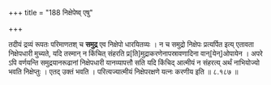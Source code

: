 +++
title = "188 निक्षेपेष्व् एषु"

+++

तदीयं द्रव्यं रूपतः परिमाणतश् च **समुद्र** एव निक्षेपो धारयितव्यः । न च समुद्रो निक्षेपः प्रत्यर्पित इत्य् एतावता निक्षेपधारी मुच्यते, यदि तस्मान् न किंचित् संहरति प्र[ति]मुद्राकरणेनापस्रावणादिना वान्[येन्]ओपायेन । अपरे ऽपि वर्णयन्ति समुद्रयानरूढानां निक्षेपधारी यानव्यापत्तौ सति यदि किंचिद् आत्मीयं न संहरत्य् अर्थं नाभियोज्यो भवति निक्षेप्तुः । एतद् उक्तं भवति । परित्यज्यात्मीयं निक्षेपरक्षणे यत्नः करणीय इति ॥ ८.१८७ ॥